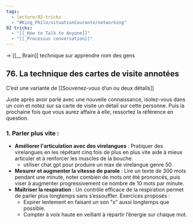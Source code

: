 ```yaml
---
tags:
  - lecture/92-tricks
  - "#King_Philo/situationCourante/networking"
92 tricks:
  - "[[_How to Talk to Anyone]]"
  - "[[_Processus conversation]]"
---
```

-> [[__ Brain]] technique sur apprendre nom des gens

## 76. La technique des cartes de visite annotées

C’est une variante de [[Souvenez-vous d’un ou deux détails]]

Juste après avoir parlé avec une nouvelle connaissance, isolez-vous dans un coin et notez sur sa carte de visite un détail sur cette personne. Puis la prochaine fois que vous aurez affaire à elle, ressortez la référence en question.




###  **1. Parler plus vite :**

- **Améliorer l'articulation avec des virelangues** : Pratiquer des virelangues en les répétant cinq fois de plus en plus vite aide à mieux articuler et à renforcer les muscles de la bouche.
	- utiliser chat gpt pour produire un max de virelangue genre 50.
- **Mesurer et augmenter la vitesse de parole** : Lire un texte de 300 mots pendant une minute, noter combien de mots ont été prononcés, puis viser à augmenter progressivement ce nombre de 10 mots par minute.
- **Maîtriser la respiration** : Un contrôle efficace de la respiration permet de parler plus longtemps sans s’essouffler. Exercices proposés :
    - Expirer lentement en faisant un son "s" aussi longtemps que possible.
    - Compter à voix haute en veillant à répartir l’énergie sur chaque mot.